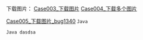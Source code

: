 下载图片：
[Case003_下载图片](/image/test/红砖美术馆.jpeg)
[Case004_下载多个图片](/image/test/31531903434_.pic_hd.jpg)

[Case005_下载图片_bug1340](/image/test/31531903434_.pic_hd.jpg)
`Java`

```Java dasdsa```
